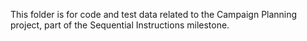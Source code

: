 This folder is for code and test data related to the Campaign Planning project, part of the Sequential Instructions milestone.